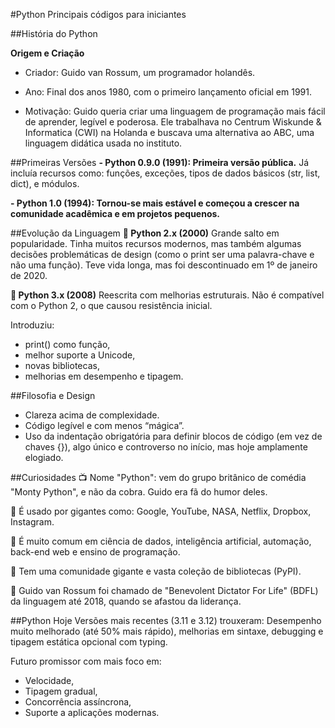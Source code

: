 #Python
 Principais códigos para iniciantes

##História do Python

**Origem e Criação**
- Criador: Guido van Rossum, um programador holandês.

- Ano: Final dos anos 1980, com o primeiro lançamento oficial em 1991.

- Motivação: Guido queria criar uma linguagem de programação mais fácil de aprender, legível e poderosa. Ele trabalhava no Centrum Wiskunde & Informatica (CWI) na Holanda e buscava uma alternativa ao ABC, uma linguagem didática usada no instituto.


##Primeiras Versões
**- Python 0.9.0 (1991): Primeira versão pública.**
Já incluía recursos como: funções, exceções, tipos de dados básicos (str, list, dict), e módulos.

**- Python 1.0 (1994): Tornou-se mais estável e começou a crescer na comunidade acadêmica e em projetos pequenos.**

##Evolução da Linguagem
**🐍 Python 2.x (2000)**
Grande salto em popularidade.
Tinha muitos recursos modernos, mas também algumas decisões problemáticas de design (como o print ser uma palavra-chave e não uma função).
Teve vida longa, mas foi descontinuado em 1º de janeiro de 2020.

**🐍 Python 3.x (2008)**
Reescrita com melhorias estruturais.
Não é compatível com o Python 2, o que causou resistência inicial.

Introduziu:

- print() como função,
- melhor suporte a Unicode,
- novas bibliotecas,
- melhorias em desempenho e tipagem.


##Filosofia e Design
- Clareza acima de complexidade.
- Código legível e com menos “mágica”.
- Uso da indentação obrigatória para definir blocos de código (em vez de chaves {}), algo único e controverso no início, mas hoje amplamente elogiado.

##Curiosidades
📺 Nome "Python": vem do grupo britânico de comédia "Monty Python", e não da cobra. Guido era fã do humor deles.

🧠 É usado por gigantes como: Google, YouTube, NASA, Netflix, Dropbox, Instagram.

🧪 É muito comum em ciência de dados, inteligência artificial, automação, back-end web e ensino de programação.

🧰 Tem uma comunidade gigante e vasta coleção de bibliotecas (PyPI).

🐍 Guido van Rossum foi chamado de "Benevolent Dictator For Life" (BDFL) da linguagem até 2018, quando se afastou da liderança.

##Python Hoje
Versões mais recentes (3.11 e 3.12) trouxeram:
Desempenho muito melhorado (até 50% mais rápido), melhorias em sintaxe, debugging e tipagem estática opcional com typing.

Futuro promissor com mais foco em:
- Velocidade,
- Tipagem gradual,
- Concorrência assíncrona,
- Suporte a aplicações modernas.


